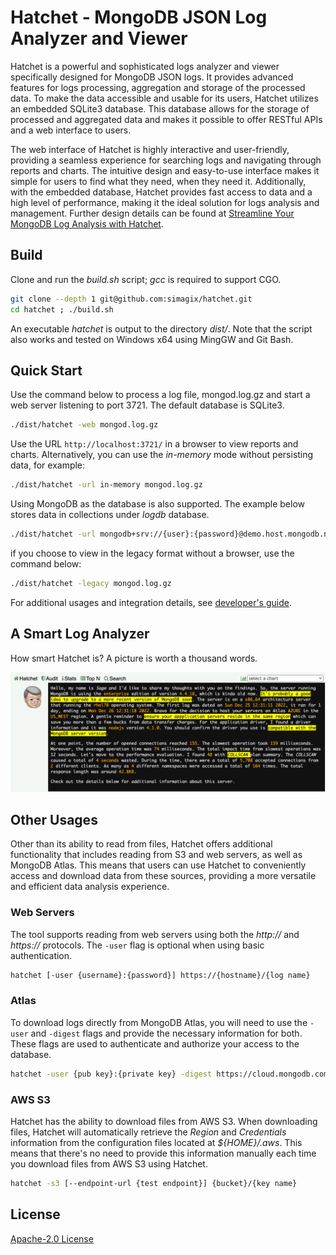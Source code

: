 # Hatchet - MongoDB JSON Log Analyzer and Viewer
Hatchet is a powerful and sophisticated logs analyzer and viewer specifically designed for MongoDB JSON logs. It provides advanced features for logs processing, aggregation and storage of the processed data. To make the data accessible and usable for its users, Hatchet utilizes an embedded SQLite3 database. This database allows for the storage of processed and aggregated data and makes it possible to offer RESTful APIs and a web interface to users.

The web interface of Hatchet is highly interactive and user-friendly, providing a seamless experience for searching logs and navigating through reports and charts. The intuitive design and easy-to-use interface makes it simple for users to find what they need, when they need it. Additionally, with the embedded database, Hatchet provides fast access to data and a high level of performance, making it the ideal solution for logs analysis and management. Further design details can be found at [Streamline Your MongoDB Log Analysis with Hatchet](https://www.simagix.com/2023/02/streamline-your-mongodb-log-analysis.html).

## Build
Clone and run the *build.sh* script; *gcc* is required to support CGO.
```bash
git clone --depth 1 git@github.com:simagix/hatchet.git
cd hatchet ; ./build.sh
```

An executable *hatchet* is output to the directory *dist/*.  Note that the script also works and tested on Windows x64 using MingGW and Git Bash.

## Quick Start
Use the command below to process a log file, mongod.log.gz and start a web server listening to port 3721.  The default database is SQLite3.
```bash
./dist/hatchet -web mongod.log.gz
```

Use the URL `http://localhost:3721/` in a browser to view reports and charts.  Alternatively, you can use the *in-memory* mode without persisting data, for example:
```bash
./dist/hatchet -url in-memory mongod.log.gz
```

Using MongoDB as the database is also supported.  The example below stores data in collections under *logdb* database.
```bash
./dist/hatchet -url mongodb+srv://{user}:{password}@demo.host.mongodb.net/logdb mongod.log.gz
```

if you choose to view in the legacy format without a browser, use the command below:
```bash
./dist/hatchet -legacy mongod.log.gz
```

For additional usages and integration details, see [developer's guide](README_DEV.md).

## A Smart Log Analyzer
How smart Hatchet is?  A picture is worth a thousand words.

![Sage Says](sage_says.png)

## Other Usages
Other than its ability to read from files, Hatchet offers additional functionality that includes reading from S3 and web servers, as well as MongoDB Atlas. This means that users can use Hatchet to conveniently access and download data from these sources, providing a more versatile and efficient data analysis experience.

### Web Servers
The tool supports reading from web servers using both the *http://* and *https://* protocols. The `-user` flag is optional when using basic authentication.

```bash
hatchet [-user {username}:{password}] https://{hostname}/{log name}
```

### Atlas
To download logs directly from MongoDB Atlas, you will need to use the `-user` and `-digest` flags and provide the necessary information for both. These flags are used to authenticate and authorize your access to the database.

```bash
hatchet -user {pub key}:{private key} -digest https://cloud.mongodb.com/api/atlas/v1.0/groups/{group ID}/clusters/{hostname}/logs/mongodb.gz
```

### AWS S3
Hatchet has the ability to download files from AWS S3. When downloading files, Hatchet will automatically retrieve the *Region* and *Credentials* information from the configuration files located at *${HOME}/.aws*. This means that there's no need to provide this information manually each time you download files from AWS S3 using Hatchet.

```bash
hatchet -s3 [--endpoint-url {test endpoint}] {bucket}/{key name}
```

## License
[Apache-2.0 License](LICENSE)
